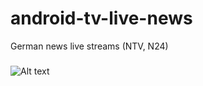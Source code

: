 # android-tv-live-news
German news live streams (NTV, N24)

###
![Alt text](https://github.com/vlewin/android-tv-live-news/blob/master/app/src/main/res/drawable/app_icon.png?raw=true "Optional Title")
